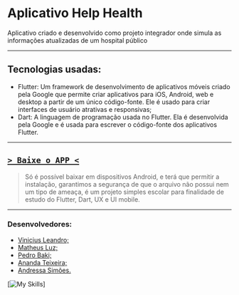 # Aplicativo Help Health

Aplicativo criado e desenvolvido como projeto integrador onde simula as informações atualizadas de um hospital público

---

## Tecnologias usadas:
  -   Flutter: Um framework de desenvolvimento de aplicativos móveis criado pela Google que permite criar aplicativos para iOS, Android, web e desktop a partir de um único código-fonte. Ele é usado para criar interfaces de usuário atrativas e responsivas;
  -   Dart: A linguagem de programação usada no Flutter. Ela é desenvolvida pela Google e é usada para escrever o código-fonte dos aplicativos Flutter.

---

## [`> Baixe o APP <`](https://github.com/MathLuz/app-Help-Health/raw/main/build/app/outputs/flutter-apk/app-release.apk)
> Só é possível baixar em dispositivos Android, e terá que permitir a instalação, garantimos a segurança de que o arquivo não possui nem um tipo de ameaça, é um projeto simples escolar para finalidade de estudo do Flutter, Dart, UX e UI mobile.

---

### Desenvolvedores:
  - [Vinicius Leandro;](https://www.linkedin.com/in/vinicius-leandro-de-araujo-bernardes-765a49254/)
  - [Matheus Luz;](https://www.linkedin.com/in/matheus-fernandes-luz-7a202424b/)
  - [Pedro Baki;](https://www.linkedin.com/in/pedro-baki-bb1b30215/)
  - [Ananda Teixeira;](https://www.linkedin.com/in/ananda-teixeira-0773ba169/)
  - [Andressa Simões.](https://www.linkedin.com/in/andressa-pacheco-sim%C3%B5es/)
    
[![My Skills](https://skillicons.dev/icons?i=flutter,dart,vscode,xd)]

